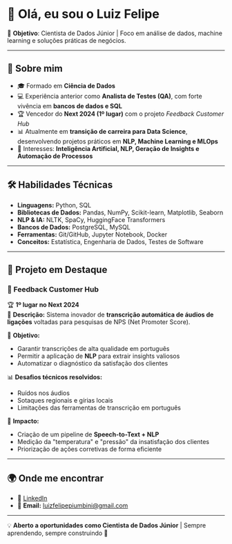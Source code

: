 # 👋 Olá, eu sou o Luiz Felipe  

🎯 **Objetivo**: Cientista de Dados Júnior | Foco em análise de dados, machine learning e soluções práticas de negócios.  

---

## 🚀 Sobre mim  
- 🎓 Formado em **Ciência de Dados**  
- 💻 Experiência anterior como **Analista de Testes (QA)**, com forte vivência em **bancos de dados e SQL**  
- 🏆 Vencedor do **Next 2024 (1º lugar)** com o projeto *Feedback Customer Hub*  
- 📊 Atualmente em **transição de carreira para Data Science**, desenvolvendo projetos práticos em **NLP, Machine Learning e MLOps**  
- 🤖 Interesses: **Inteligência Artificial, NLP, Geração de Insights e Automação de Processos**  

---

## 🛠️ Habilidades Técnicas  
- **Linguagens:** Python, SQL  
- **Bibliotecas de Dados:** Pandas, NumPy, Scikit-learn, Matplotlib, Seaborn  
- **NLP & IA:** NLTK, SpaCy, HuggingFace Transformers  
- **Bancos de Dados:** PostgreSQL, MySQL  
- **Ferramentas:** Git/GitHub, Jupyter Notebook, Docker  
- **Conceitos:** Estatística, Engenharia de Dados, Testes de Software  

---

## 📂 Projeto em Destaque  

### 🔹 Feedback Customer Hub  
🏆 **1º lugar no Next 2024**  
📌 **Descrição:** Sistema inovador de **transcrição automática de áudios de ligações** voltadas para pesquisas de NPS (Net Promoter Score).  

🔧 **Objetivo:**  
- Garantir transcrições de alta qualidade em português  
- Permitir a aplicação de **NLP** para extrair insights valiosos  
- Automatizar o diagnóstico da satisfação dos clientes  

📊 **Desafios técnicos resolvidos:**  
- Ruídos nos áudios  
- Sotaques regionais e gírias locais  
- Limitações das ferramentas de transcrição em português  

🚀 **Impacto:**  
- Criação de um pipeline de **Speech-to-Text + NLP**  
- Medição da "temperatura" e "pressão" da insatisfação dos clientes  
- Priorização de ações corretivas de forma eficiente  

---

## 🌍 Onde me encontrar  
- 💼 [LinkedIn](www.linkedin.com/in/luiz-felipe-piumbini-366768115)  
- 📧 **Email:** luizfelipepiumbini@gmail.com  

---

💡 **Aberto a oportunidades como Cientista de Dados Júnior** | Sempre aprendendo, sempre construindo 🚀
